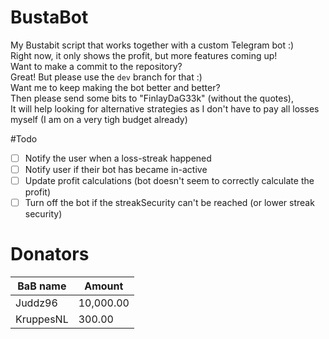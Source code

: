 # BustaBot
My Bustabit script that works together with a custom Telegram bot :)  
Right now, it only shows the profit, but more features coming up!  
Want to make a commit to the repository?  
Great! But please use the `dev` branch for that :)  
Want me to keep making the bot better and better?  
Then please send some bits to "FinlayDaG33k" (without the quotes),  
It will help looking for alternative strategies as I don't have to pay all losses myself (I am on a very tigh budget already)

#Todo
- [ ] Notify the user when a loss-streak happened
- [ ] Notify user if their bot has became in-active
- [ ] Update profit calculations (bot doesn't seem to correctly calculate the profit)
- [ ] Turn off the bot if the streakSecurity can't be reached (or lower streak security)

# Donators
| BaB name  | Amount |
| ------------- | ------------- |
| Juddz96  | 10,000.00  |
| KruppesNL  | 300.00  |
